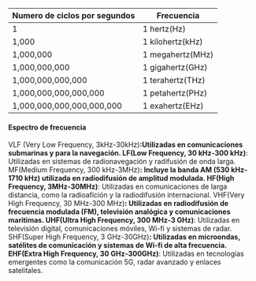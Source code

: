 
| Numero de ciclos por segundos | Frecuencia       |
| ----------------------------- | ---------------- |
| 1                             | 1 hertz(Hz)      |
| 1,000                         | 1 kilohertz(kHz) |
| 1,000,000                     | 1 megahertz(MHz) |
| 1,000,000,000                 | 1 gigahertz(GHz) |
| 1,000,000,000,000             | 1 terahertz(THz) |
| 1,000,000,000,000,000         | 1 petahertz(PHz) |
| 1,000,000,000,000,000,000     | 1 exahertz(EHz)  |
#### Espectro de frecuencia
VLF (Very Low Frequency, 3kHz-30kHz)**:Utilizadas en comunicaciones submarinas y para la navegación.
LF(Low Frequency, 30 kHz-300 kHz)**: Utilizadas en sistemas de radionavegación y radifusión de onda larga.
MF(Medium Frequency, 300 kHz-3MHz)**: Incluye la banda AM (530 kHz-1710 kHz) utilizada en radiodifusión de amplitud modulada.
HF(High Frequency, 3MHz-30MHz)**: Utilizadas en comunicaciones de larga distancia, como la radioafición y la radiodifusión internacional.
VHF(Very High Frequency, 30 MHz-300 MHz)**: Utilizadas en radiodifusión de frecuencia modulada (FM), televisión analógica y comunicaciones maritimas.
UHF(Ultra High Frequency, 300 MHz-3 GHz)**: Utilizadas en televisión digital, comunicaciones móviles, Wi-fi y sistemas de radar.
SHF(Super High Frequency, 3 GHz-30GHz)**: Utilizadas en microondas, satélites de comunicación y sistemas de Wi-fi de alta frecuencia.
EHF(Extra High Frequency, 30 GHz-300GHz)**: Utilizadas en tecnologías emergentes como la comunicación 5G, radar avanzado y enlaces satelitales.